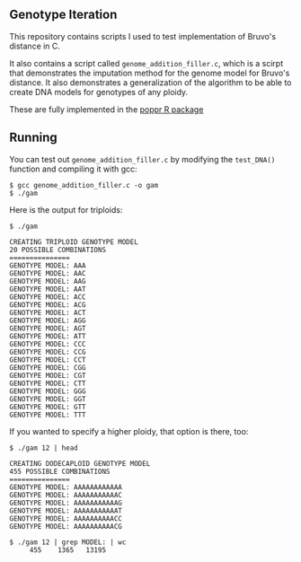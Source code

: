 ## Genotype Iteration

This repository contains scripts I used to test implementation of Bruvo's 
distance in C.

It also contains a script called `genome_addition_filler.c`, which is a scirpt
that demonstrates the imputation method for the genome model for Bruvo's 
distance. It also demonstrates a generalization of the algorithm to be able to
create DNA models for genotypes of any ploidy. 

These are fully implemented in the [poppr R package](https://github.com/grunwaldlab/poppr)

## Running

You can test out `genome_addition_filler.c` by modifying the `test_DNA()` 
function and compiling it with gcc:

```
$ gcc genome_addition_filler.c -o gam
$ ./gam
```

Here is the output for triploids:

```
$ ./gam

CREATING TRIPLOID GENOTYPE MODEL
20 POSSIBLE COMBINATIONS
===============
GENOTYPE MODEL:	AAA
GENOTYPE MODEL:	AAC
GENOTYPE MODEL:	AAG
GENOTYPE MODEL:	AAT
GENOTYPE MODEL:	ACC
GENOTYPE MODEL:	ACG
GENOTYPE MODEL:	ACT
GENOTYPE MODEL:	AGG
GENOTYPE MODEL:	AGT
GENOTYPE MODEL:	ATT
GENOTYPE MODEL:	CCC
GENOTYPE MODEL:	CCG
GENOTYPE MODEL:	CCT
GENOTYPE MODEL:	CGG
GENOTYPE MODEL:	CGT
GENOTYPE MODEL:	CTT
GENOTYPE MODEL:	GGG
GENOTYPE MODEL:	GGT
GENOTYPE MODEL:	GTT
GENOTYPE MODEL:	TTT

```

If you wanted to specify a higher ploidy, that option is there, too:

```
$ ./gam 12 | head

CREATING DODECAPLOID GENOTYPE MODEL
455 POSSIBLE COMBINATIONS
===============
GENOTYPE MODEL:	AAAAAAAAAAAA
GENOTYPE MODEL:	AAAAAAAAAAAC
GENOTYPE MODEL:	AAAAAAAAAAAG
GENOTYPE MODEL:	AAAAAAAAAAAT
GENOTYPE MODEL:	AAAAAAAAAACC
GENOTYPE MODEL:	AAAAAAAAAACG

$ ./gam 12 | grep MODEL: | wc
     455    1365   13195
```